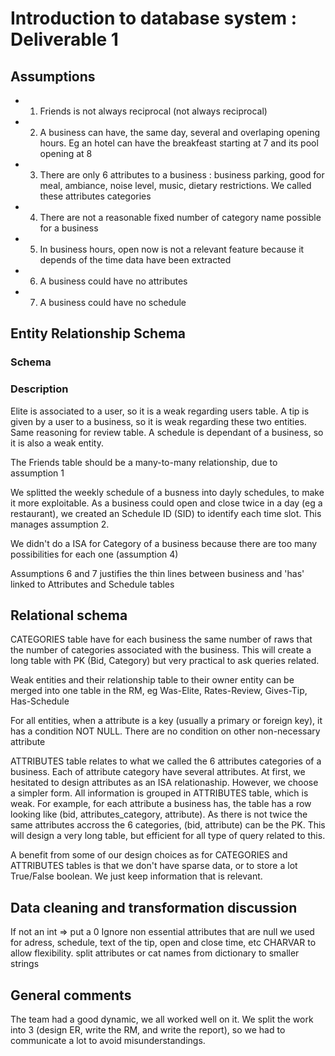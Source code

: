 # Introduction to database system : Deliverable 1

## Assumptions
- 1) Friends is not always reciprocal  (not always reciprocal)
- 2) A business can have, the same day, several and overlaping opening hours. Eg an hotel can have the breakfeast starting at 7 and its pool opening at 8 
- 3) There are only 6 attributes to a business : business parking, good for meal, ambiance, noise level, music, dietary restrictions. We called these attributes categories
- 4) There are not a reasonable fixed number of category name possible for a business
- 5) In business hours, open now is not a relevant feature because it depends of the time data have been extracted
- 6) A business could have no attributes
- 7) A business could have no schedule

## Entity Relationship Schema

### Schema
<!-- Put the shema here -->
<!-- ![ER schema](path2ER.jpg) -->

### Description 
Elite is associated to a user, so it is a weak regarding users table. 
A tip is given by a user to a business, so it is weak regarding these two entities.
Same reasoning for review table. 
A schedule is dependant of a business, so it is also a weak entity. 

The Friends table should be a many-to-many relationship, due to assumption 1

We splitted the weekly schedule of a busness into dayly schedules, to make it more exploitable. As a business could open and close twice in a day (eg a restaurant), we created an Schedule ID (SID) to identify each time slot. This manages assumption 2.

We didn't do a ISA for Category of a business because there are too many possibilities for each one (assumption 4)

Assumptions 6 and 7 justifies the thin lines between business and 'has' linked to Attributes and Schedule tables

<!-- OLD WAY ISA : add descriptive attributes specific to a subclass. These attributes are not appropriate for all entities in the superclass (assumption 3)
- Overlap constraint allowed (a busness can have several attributes like ambiance and noise level at the same time)
- Covering constraint : no -->

## Relational schema
<!-- OLD WAY We choose to translate the ISA relationship by 6 tables. Each attribute has its own sub-attributes, mostly boolean as in the data. We also added 6 boolean values in business entity, to know wich attributes a business have. It is necessary, but it could make us save a lot of time further. For example, if we want to know wich attributes has a business, you would not have to scan all the 6 tables looking for a bid.  --> 

CATEGORIES table have for each business the same number of raws that the number of categories associated with the business. This will create a long table with PK (Bid, Category) but very practical to ask queries related.

Weak entities and their relationship table to their owner entity can be merged into one table in the RM, eg Was-Elite, Rates-Review, Gives-Tip, Has-Schedule

For all entities, when a attribute is a key (usually a primary or foreign key), it has a condition NOT NULL. There are no condition on other non-necessary attribute

ATTRIBUTES table relates to what we called the 6 attributes categories of a business. Each of attribute category have several attributes. At first, we hesitated to design attributes as an ISA relationaship. However, we choose a simpler form. All information is grouped in ATTRIBUTES table, which is weak. For example, for each attribute a business has, the table has a row looking like (bid, attributes_category, attribute). As there is not twice the same attributes accross the 6 categories, (bid, attribute) can be the PK. This will design a very long table, but efficient for all type of query related to this.

A benefit from some of our design choices as for CATEGORIES and ATTRIBUTES tables is that we don't have sparse data, or to store a lot True/False boolean. We just keep information that is relevant.

<!-- At first, we hesitated to design attributes as an ISA relationaship. However, we choose a simpler form. All information is grouped in attributes table, which is weak. We could do that because there are at most 6 attributes possible for business. For example, for each attributes a business has, the table has a row looking like (bid, attributes_category, ) -->

## Data cleaning and transformation discussion
If not an int => put a 0 
Ignore non essential attributes that are null
we used for adress, schedule, text of the tip, open and close time, etc CHARVAR to allow flexibility. 
split attributes or cat names from dictionary to smaller strings

## General comments 
The team had a good dynamic, we all worked well on it. We split the work into 3 (design ER, write the RM, and write the report), so we had to communicate a lot to avoid misunderstandings. 
